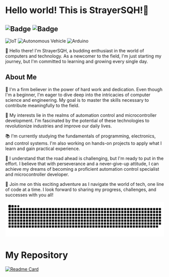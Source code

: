 # Hello world! This is StrayerSQH!👋
![Badge](https://img.shields.io/badge/College%20of%20Computer%20Science%20,%20Sichuan%20University-Ungergrate(2023)-COLOR)  ![Badge](https://img.shields.io/badge/Grade-2-FFA500)<br>
----------------
![IoT](https://img.shields.io/badge/IoT-Projects-critical) ![Autonomous Vehicle](https://img.shields.io/badge/Autonomous%20Vehicle-Projects-yellow) ![Arduino](https://img.shields.io/badge/Arduino-Skills-orange)

🚀 Hello there! I'm StrayerSQH, a budding enthusiast in the world of computers and technology. As a newcomer to the field, I'm just starting my journey, but I'm committed to learning and growing every single day.
## About Me
🌱 I'm a firm believer in the power of hard work and dedication. Even though I'm a beginner, I'm eager to dive deep into the intricacies of computer science and engineering. My goal is to master the skills necessary to contribute meaningfully to the field.

🤖 My interests lie in the realms of automation control and microcontroller development. I'm fascinated by the potential of these technologies to revolutionize industries and improve our daily lives.

📚 I'm currently studying the fundamentals of programming, electronics, and control systems. I'm also working on hands-on projects to apply what I learn and gain practical experience.

💪 I understand that the road ahead is challenging, but I'm ready to put in the effort. I believe that with perseverance and a never-give-up attitude, I can achieve my dreams of becoming a proficient automation control specialist and microcontroller developer.

🔧 Join me on this exciting adventure as I navigate the world of tech, one line of code at a time. I look forward to sharing my progress, challenges, and successes with you all!

<picture>
  <source
    media="(prefers-color-scheme: dark)"
    srcset="https://raw.githubusercontent.com/platane/snk/output/github-contribution-grid-snake-dark.svg"
  />
  <source
    media="(prefers-color-scheme: light)"
    srcset="https://raw.githubusercontent.com/platane/snk/output/github-contribution-grid-snake.svg"
  />
  <img
    alt="github contribution grid snake animation"
    src="https://raw.githubusercontent.com/platane/snk/output/github-contribution-grid-snake.svg"
  />
</picture>

# My Repository
[![Readme Card](https://github-readme-stats.vercel.app/api/pin/?username=StrayerSQH&repo=StrayerSQH_Learning&color=dark)](https://github.com/StrayerSQH/StrayerSQH_Learning)
